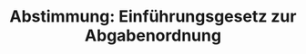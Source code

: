 ---
abstimmung:
  abstimmung: 3
  bundestagssitzung: 184
  datum: 9. Oktober 2020
  legislaturperiode: 19
categories:
- Todo
data:
- title: Abstimmungsergebnis 20201009_3-data.pdf
  url: /res/2021-btw/abstimmungsergebnisse/20201009_3-data.pdf
- title: Abstimmungsergebnis 20201009_3_xls-data.xlsx
  url: /res/2021-btw/abstimmungsergebnisse/20201009_3_xls-data.xlsx
- title: Abstimmungsergebnis 20201009_3_xls-data.csv
  url: /res/2021-btw/abstimmungsergebnisse/csv/20201009_3_xls-data.csv
documents:
- local: /res/2021-btw/drucksachen/22113.pdf
  title: Drucksache 19/22113
  url: https://dip21.bundestag.de/dip21/btd/19/221/1922113.pdf
- local: /res/2021-btw/drucksachen/22680.pdf
  title: Drucksache 19/22680
  url: https://dip21.bundestag.de/dip21/btd/19/226/1922680.pdf
ergebnis:
  AfD:
    enthaltung: 67
    gesamt: 89
    ja: 0
    nein: 0
    nichtabgegeben: 22
    ungueltig: 0
  Bündnis 90/Die Grünen:
    enthaltung: 0
    gesamt: 67
    ja: 53
    nein: 0
    nichtabgegeben: 14
    ungueltig: 0
  Die Linke:
    enthaltung: 0
    gesamt: 69
    ja: 50
    nein: 0
    nichtabgegeben: 19
    ungueltig: 0
  FDP:
    enthaltung: 0
    gesamt: 80
    ja: 62
    nein: 0
    nichtabgegeben: 18
    ungueltig: 0
  cdu/csu:
    enthaltung: 0
    gesamt: 246
    ja: 0
    nein: 201
    nichtabgegeben: 45
    ungueltig: 0
  file: 20201009_3_xls-data.xlsx
  fraktionslos:
    enthaltung: 1
    gesamt: 6
    ja: 2
    nein: 0
    nichtabgegeben: 3
    ungueltig: 0
  spd:
    enthaltung: 0
    gesamt: 152
    ja: 1
    nein: 115
    nichtabgegeben: 36
    ungueltig: 0
layout: abstimmung
links:
- title: Link zu bundestag.de
  url: https://www.bundestag.de/parlament/plenum/abstimmung/abstimmung?id=692
preview: 'Deutscher Bundestag


  184. Sitzung des Deutschen Bundestages

  am Freitag, 9. Oktober 2020


  Endgültiges Ergebnis der Namentlichen Abstimmung Nr. 3


  Gesetzentwurf der Abgeordneten Lisa Paus, Anja Hajduk, Canan Bayram, weitere

  Abgeordneter und der Fraktion BÜNDNIS 90/DIE GRÜNEN

  Entwurf eines Gesetzes zur Änderung der Abgabenordnung und des Einführungsgesetzes

  zur Abgabenordnung - Einziehung von Taterträgen

  Drs. 19/22113 und 19/22680'
tags:
- Todo
title: 'Abstimmung: Einführungsgesetz zur Abgabenordnung'
---